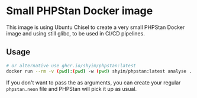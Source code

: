 # Small PHPStan Docker image

This image is using Ubuntu Chisel to create a very small PHPStan Docker image and using still glibc, to be used in CI/CD pipelines.

## Usage

```bash
# or alternative use ghcr.io/shyim/phpstan:latest
docker run --rm -v (pwd):(pwd) -w (pwd) shyim/phpstan:latest analyse .
```

If you don't want to pass the as arguments, you can create your regular `phpstan.neon` file and PHPStan will pick it up as usual.
